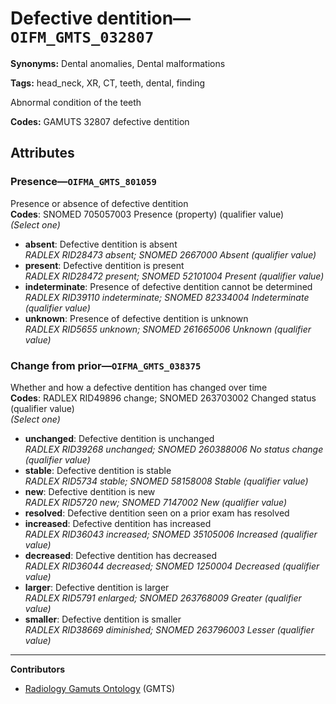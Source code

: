 # Defective dentition—`OIFM_GMTS_032807`

**Synonyms:** Dental anomalies, Dental malformations

**Tags:** head_neck, XR, CT, teeth, dental, finding

Abnormal condition of the teeth

**Codes:** GAMUTS 32807 defective dentition

## Attributes

### Presence—`OIFMA_GMTS_801059`

Presence or absence of defective dentition  
**Codes**: SNOMED 705057003 Presence (property) (qualifier value)  
*(Select one)*

- **absent**: Defective dentition is absent  
_RADLEX RID28473 absent; SNOMED 2667000 Absent (qualifier value)_
- **present**: Defective dentition is present  
_RADLEX RID28472 present; SNOMED 52101004 Present (qualifier value)_
- **indeterminate**: Presence of defective dentition cannot be determined  
_RADLEX RID39110 indeterminate; SNOMED 82334004 Indeterminate (qualifier value)_
- **unknown**: Presence of defective dentition is unknown  
_RADLEX RID5655 unknown; SNOMED 261665006 Unknown (qualifier value)_

### Change from prior—`OIFMA_GMTS_038375`

Whether and how a defective dentition has changed over time  
**Codes**: RADLEX RID49896 change; SNOMED 263703002 Changed status (qualifier value)  
*(Select one)*

- **unchanged**: Defective dentition is unchanged  
_RADLEX RID39268 unchanged; SNOMED 260388006 No status change (qualifier value)_
- **stable**: Defective dentition is stable  
_RADLEX RID5734 stable; SNOMED 58158008 Stable (qualifier value)_
- **new**: Defective dentition is new  
_RADLEX RID5720 new; SNOMED 7147002 New (qualifier value)_
- **resolved**: Defective dentition seen on a prior exam has resolved  
- **increased**: Defective dentition has increased  
_RADLEX RID36043 increased; SNOMED 35105006 Increased (qualifier value)_
- **decreased**: Defective dentition has decreased  
_RADLEX RID36044 decreased; SNOMED 1250004 Decreased (qualifier value)_
- **larger**: Defective dentition is larger  
_RADLEX RID5791 enlarged; SNOMED 263768009 Greater (qualifier value)_
- **smaller**: Defective dentition is smaller  
_RADLEX RID38669 diminished; SNOMED 263796003 Lesser (qualifier value)_

---

**Contributors**

- [Radiology Gamuts Ontology](https://gamuts.net/) (GMTS)